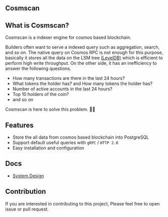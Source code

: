 ## Cosmscan
## What is Cosmscan?
Cosmscan is a indexer engine for cosmos based blockchain.

Builders often want to serve a indexed query such as aggregation, search, and so on.
The native query on Cosmos RPC is not enough for this purpose, basically it stores all the data on the LSM tree [(LevelDB)](https://github.com/google/leveldb) which is efficient to perform high write throughput.
On the other side, it has an inefficiency to answer the following questions.
- How many transactions are there in the last 24 hours?
- What tokens the holder has? and How many tokens the holder has?
- Number of active accounts in the last 24 hours?
- Top 10 holders of the coin?
- and so on

Cosmscan is here to solve this problem. 🚀🚀

## Features
- Store the all data from cosmos based blockchain into PostgreSQL
- Support default useful queries with `gRPC` / `HTTP 2.0`
- Easy installation and configuration

## Docs
- [System Design](./docs/design.md)

## Contribution
If you are interested in contributing to this project,
Please feel free to open issue or pull request.
